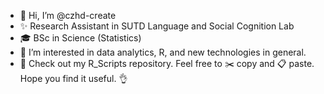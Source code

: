 - 👋 Hi, I’m @czhd-create
- ✨ Research Assistant in SUTD Language and Social Cognition Lab
- 🎓 BSc in Science (Statistics)
- 👀 I’m interested in data analytics, R, and new technologies in general.
- 🌱 Check out my R_Scripts repository. Feel free to ✂️ copy and 📋 paste. Hope you find it useful. 👌

<!---- 
💞️ I’m willing to collaborate on IT developers, Data Engineers, Application developers :)
--->

<!---
- 📫 How to connect with me (Linkedin): https://www.linkedin.com/in/cheongdaniel123321 (sorry it is down at this momment).
--->

<!---
czhd-create/czhd-create is a ✨ special ✨ repository because its `README.md` (this file) appears on your GitHub profile.
You can click the Preview link to take a look at your changes.
--->
